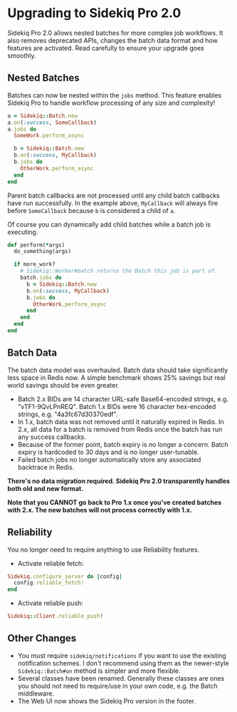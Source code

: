 # Upgrading to Sidekiq Pro 2.0

Sidekiq Pro 2.0 allows nested batches for more complex job workflows.
It also removes deprecated APIs, changes the batch data format and
how features are activated.  Read carefully to ensure your upgrade goes
smoothly.

## Nested Batches

Batches can now be nested within the `jobs` method.
This feature enables Sidekiq Pro to handle workflow processing of any size
and complexity!

```ruby
a = Sidekiq::Batch.new
a.on(:success, SomeCallback)
a.jobs do
  SomeWork.perform_async

  b = Sidekiq::Batch.new
  b.on(:success, MyCallback)
  b.jobs do
    OtherWork.perform_async
  end
end
```

Parent batch callbacks are not processed until any child batch callbacks have
run successfully.  In the example above, `MyCallback` will always fire
before `SomeCallback` because `b` is considered a child of `a`.

Of course you can dynamically add child batches while a batch job is executing.

```ruby
def perform(*args)
  do_something(args)

  if more_work?
    # Sidekiq::Worker#batch returns the Batch this job is part of.
    batch.jobs do
      b = Sidekiq::Batch.new
      b.on(:success, MyCallback)
      b.jobs do
        OtherWork.perform_async
      end
    end
  end
end
```

## Batch Data

The batch data model was overhauled.  Batch data should take
significantly less space in Redis now.  A simple benchmark shows 25%
savings but real world savings should be even greater.

* Batch 2.x BIDs are 14 character URL-safe Base64-encoded strings, e.g.
  "vTF1-9QvLPnREQ".  Batch 1.x BIDs were 16 character hex-encoded
  strings, e.g. "4a3fc67d30370edf".
* In 1.x, batch data was not removed until it naturally expired in Redis.
  In 2.x, all data for a batch is removed from Redis once the batch has
  run any success callbacks.
* Because of the former point, batch expiry is no longer a concern.
  Batch expiry is hardcoded to 30 days and is no longer user-tunable.
* Failed batch jobs no longer automatically store any associated
  backtrace in Redis.

**There's no data migration required.  Sidekiq Pro 2.0 transparently handles
both old and new format.**

**Note that you CANNOT go back to Pro 1.x once you've created batches
with 2.x.  The new batches will not process correctly with 1.x.**

## Reliability

You no longer need to require anything to use Reliability features.

* Activate reliable fetch:
```ruby
Sidekiq.configure_server do |config|
  config.reliable_fetch!
end
```
* Activate reliable push:
```ruby
Sidekiq::Client.reliable_push!
```

## Other Changes

* You must require `sidekiq/notifications` if you want to use the
  existing notification schemes.  I don't recommend using them as the
  newer-style `Sidekiq::Batch#on` method is simpler and more flexible.
* Several classes have been renamed.  Generally these classes are ones
  you should not need to require/use in your own code, e.g. the Batch
  middleware.
* The Web UI now shows the Sidekiq Pro version in the footer.
